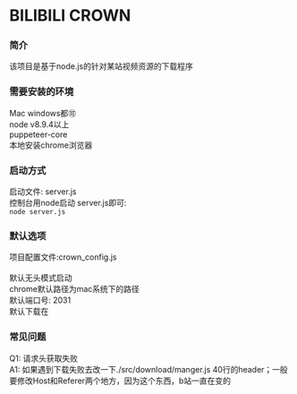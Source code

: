 BILIBILI CROWN
======
### 简介
该项目是基于node.js的针对某站视频资源的下载程序
### 需要安装的环境
Mac windows都:accept:<br>
node v8.9.4以上<br>
puppeteer-core<br>
本地安装chrome浏览器<br>
### 启动方式
启动文件: server.js<br>
控制台用node启动 server.js即可:<br>
`
node server.js
`
### 默认选项
项目配置文件:crown_config.js<br>
<br>
默认无头模式启动<br>
chrome默认路径为mac系统下的路径<br>
默认端口号: 2031<br>
默认下载在<br>
### 常见问题
Q1: 请求头获取失败<br>
A1: 如果遇到下载失败去改一下./src/download/manger.js 40行的header；一般要修改Host和Referer两个地方，因为这个东西，b站一直在变的<br>
